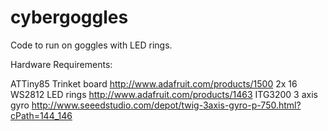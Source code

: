 cybergoggles
============

Code to run on goggles with LED rings.


Hardware Requirements: 

ATTiny85 Trinket board <http://www.adafruit.com/products/1500>
2x 16 WS2812 LED rings <http://www.adafruit.com/products/1463>
ITG3200 3 axis gyro <http://www.seeedstudio.com/depot/twig-3axis-gyro-p-750.html?cPath=144_146>

